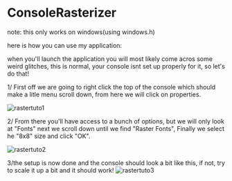 # ConsoleRasterizer
note: this only works on windows(using windows.h)

here is how you can use my application:
 
when you'll launch the application you will most likely come acros some weird glitches, this is normal, your console isnt set up properly for it, so let's do that!
  
 1/ First off we are going to right click the top of the console which should make a litle menu scroll down, from here we will click on properties.
 
![rastertuto1](https://user-images.githubusercontent.com/62178977/148650840-e0cb7cc2-c52d-436a-b1f1-eeeaae25765e.png)

2/ From there you'll have access to a bunch of options, but we will only look at "Fonts" next we scroll down until we find "Raster Fonts", Finally we select he "8x8" size and click "OK".

![rastertuto2](https://user-images.githubusercontent.com/62178977/148650847-9133f223-a7ed-4b06-8778-87f674618cef.JPG)

3/the setup is now done and the console should look a bit like this, if not, try to scale it up a bit and it should work!
![rastertuto3](https://user-images.githubusercontent.com/62178977/148650851-3c68ee52-9289-4ad3-9df1-5c72b88ea732.JPG)
